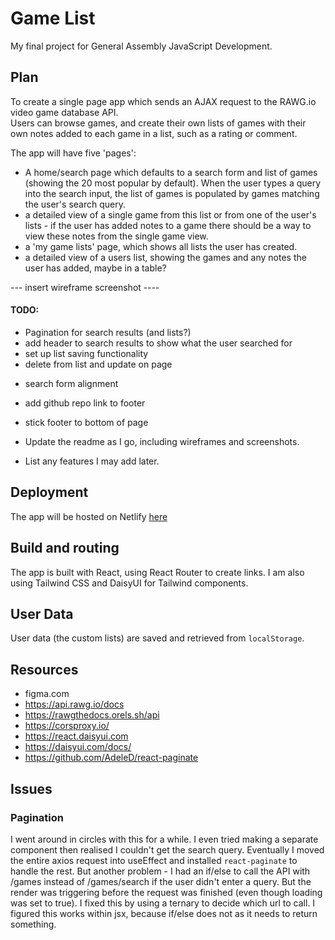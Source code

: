 # Game List

My final project for General Assembly JavaScript Development.


## Plan

To create a single page app which sends an AJAX request to the RAWG.io video game database API.  
Users can browse games, and create their own lists of games with their own notes added to each game in a list, such as a rating or comment.  

The app will have five 'pages': 
- A home/search page which defaults to a search form and list of games (showing the 20 most popular by default). When the user types a query into the search input, the list of games is populated by games matching the user's search query.  
- a detailed view of a single game from this list or from one of the user's lists - if the user has added notes to a game there should be a way to view these notes from the single game view. 
- a 'my game lists' page, which shows all lists the user has created.  
- a detailed view of a users list, showing the games and any notes the user has added, maybe in a table?  

--- insert wireframe screenshot ----

#### TODO:

<!-- - Back buttons -->
- Pagination for search results (and lists?)
- add header to search results to show what the user searched for
- set up list saving functionality
- delete from list and update on page
<!-- - google font for site header -->
<!-- - navbar alignment -->
- search form alignment
- add github repo link to footer
- stick footer to bottom of page


- Update the readme as I go, including wireframes and screenshots.  
- List any features I may add later.  



## Deployment

The app will be hosted on Netlify [here](https://jsd-game-list.netlify.app/)  
 

## Build and routing

The app is built with React, using React Router to create links. I am also using Tailwind CSS and DaisyUI for Tailwind components.  

## User Data

User data (the custom lists) are saved and retrieved from  `localStorage`.  


## Resources

- figma.com
- https://api.rawg.io/docs
- https://rawgthedocs.orels.sh/api
- https://corsproxy.io/
- https://react.daisyui.com
- https://daisyui.com/docs/
- https://github.com/AdeleD/react-paginate



## Issues

### Pagination

I went around in circles with this for a while. I even tried making a separate component then realised I couldn't get the search query. Eventually I moved the entire axios request into useEffect and installed `react-paginate` to handle the rest. But another problem - I had an if/else to call the API with /games instead of /games/search if the user didn't enter a query. But the render was triggering before the request was finished (even though loading was set to true). I fixed this by using a ternary to decide which url to call. I figured this works within jsx, because if/else does not as it needs to return something.  





